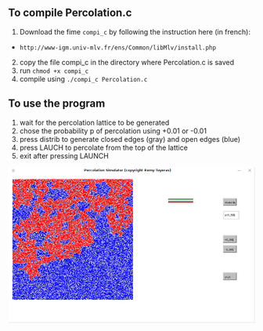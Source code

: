 ## To compile Percolation.c
1. Download the fime ```compi_c``` by following the instruction here (in french):
 * ```http://www-igm.univ-mlv.fr/ens/Common/libMlv/install.php```
2. copy the file compi_c in the directory where Percolation.c is saved
3. run ```chmod +x compi_c ```
4. compile using ```./compi_c Percolation.c```

## To use the program

1. wait for the percolation lattice to be generated
2. chose the probability p of percolation using +0.01 or -0.01
3. press distrib to generate closed edges (gray) and open edges (blue)
4. press LAUCH to percolate from the top of the lattice
5. exit after pressing LAUNCH

![GitHub Logo](/percolator.png)




